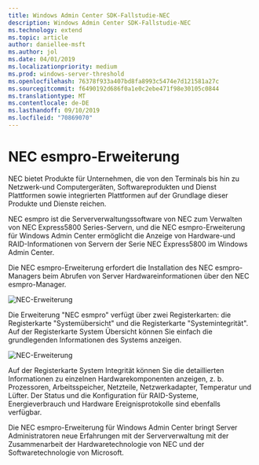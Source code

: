 ```yaml
---
title: Windows Admin Center SDK-Fallstudie-NEC
description: Windows Admin Center SDK-Fallstudie-NEC
ms.technology: extend
ms.topic: article
author: daniellee-msft
ms.author: jol
ms.date: 04/01/2019
ms.localizationpriority: medium
ms.prod: windows-server-threshold
ms.openlocfilehash: 76378f933a407bd8fa8993c5474e7d121581a27c
ms.sourcegitcommit: f6490192d686f0a1e0c2ebe471f98e30105c0844
ms.translationtype: MT
ms.contentlocale: de-DE
ms.lasthandoff: 09/10/2019
ms.locfileid: "70869070"
---
```

# <a name="nec-esmpro-extension"></a>NEC esmpro-Erweiterung

NEC bietet Produkte für Unternehmen, die von den Terminals bis hin zu Netzwerk-und Computergeräten, Softwareprodukten und Dienst Plattformen sowie integrierten Plattformen auf der Grundlage dieser Produkte und Dienste reichen.

NEC esmpro ist die Serververwaltungssoftware von NEC zum Verwalten von NEC Express5800 Series-Servern, und die NEC esmpro-Erweiterung für Windows Admin Center ermöglicht die Anzeige von Hardware-und RAID-Informationen von Servern der Serie NEC Express5800 im Windows Admin Center.

Die NEC esmpro-Erweiterung erfordert die Installation des NEC esmpro-Managers beim Abrufen von Server Hardwareinformationen über den NEC esmpro-Manager.

![NEC-Erweiterung](../../media/extend-case-study-nec/nec-1.png)

Die Erweiterung "NEC esmpro" verfügt über zwei Registerkarten: die Registerkarte "Systemübersicht" und die Registerkarte "Systemintegrität". Auf der Registerkarte System Übersicht können Sie einfach die grundlegenden Informationen des Systems anzeigen.

![NEC-Erweiterung](../../media/extend-case-study-nec/nec-2.png)

Auf der Registerkarte System Integrität können Sie die detaillierten Informationen zu einzelnen Hardwarekomponenten anzeigen, z. b. Prozessoren, Arbeitsspeicher, Netzteile, Netzwerkadapter, Temperatur und Lüfter. Der Status und die Konfiguration für RAID-Systeme, Energieverbrauch und Hardware Ereignisprotokolle sind ebenfalls verfügbar.

Die NEC esmpro-Erweiterung für Windows Admin Center bringt Server Administratoren neue Erfahrungen mit der Serververwaltung mit der Zusammenarbeit der Hardwaretechnologie von NEC und der Softwaretechnologie von Microsoft.